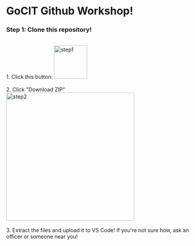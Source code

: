 # GoCIT Github Workshop!

### Step 1: Clone this repository!
<br>
1. Click this button:
<img width="89" alt="step1" src="https://github.com/user-attachments/assets/7368a92a-2afd-4045-bd04-039bf502e3e5">
<br><br>
2. Click "Download ZIP"
<img width="343" alt="step2" src="https://github.com/user-attachments/assets/bf359eeb-09d5-463a-941e-78867d5a893d">
<br><br>
3. Extract the files and upload it to VS Code!
If you're not sure how, ask an officer or someone near you!


